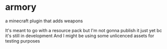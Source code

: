 # armory
a minecraft plugin that adds weapons

It's meant to go with a resource pack but I'm not gonna publish it just yet bc it's still in development
And I might be using some unlicenced assets for testing purposes
